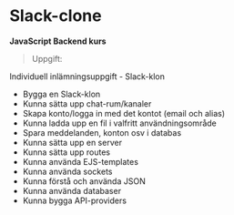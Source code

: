 # Slack-clone

 **JavaScript Backend kurs**
>Uppgift:

Individuell inlämningsuppgift - Slack-klon

- Bygga en Slack-klon
- Kunna sätta upp chat-rum/kanaler
- Skapa konto/logga in med det kontot (email och alias)
- Kunna ladda upp en fil i valfritt användningsområde
- Spara meddelanden, konton osv i databas
- Kunna sätta upp en server
- Kunna sätta upp routes
- Kunna använda EJS-templates
- Kunna använda sockets
- Kunna förstå och använda JSON
- Kunna använda databaser
- Kunna bygga API-providers
